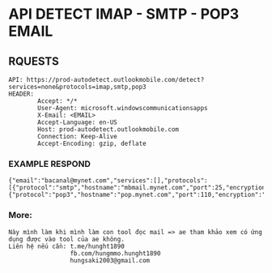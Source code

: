 # API DETECT IMAP - SMTP - POP3 EMAIL
## RQUESTS
    API: https://prod-autodetect.outlookmobile.com/detect?services=none&protocols=imap,smtp,pop3
    HEADER:
            Accept: */*
            User-Agent: microsoft.windowscommunicationsapps
            X-Email: <EMAIL>
            Accept-Language: en-US
            Host: prod-autodetect.outlookmobile.com
            Connection: Keep-Alive
            Accept-Encoding: gzip, deflate
### EXAMPLE RESPOND
    {"email":"bacanal@mynet.com","services":[],"protocols":[{"protocol":"smtp","hostname":"mbmail.mynet.com","port":25,"encryption":"starttls","insecure":"plain","validated":false},{"protocol":"pop3","hostname":"pop.mynet.com","port":110,"encryption":"none","insecure":"plain","validated":false}]}



### More:
    Này mình làm khi mình làm con tool đọc mail => ae tham khảo xem có ứng dụng được vào tool của ae không.
    Liên hệ nếu cần: t.me/hunght1890
                     fb.com/hungmmo.hunght1890
                     hungsaki2003@gmail.com


